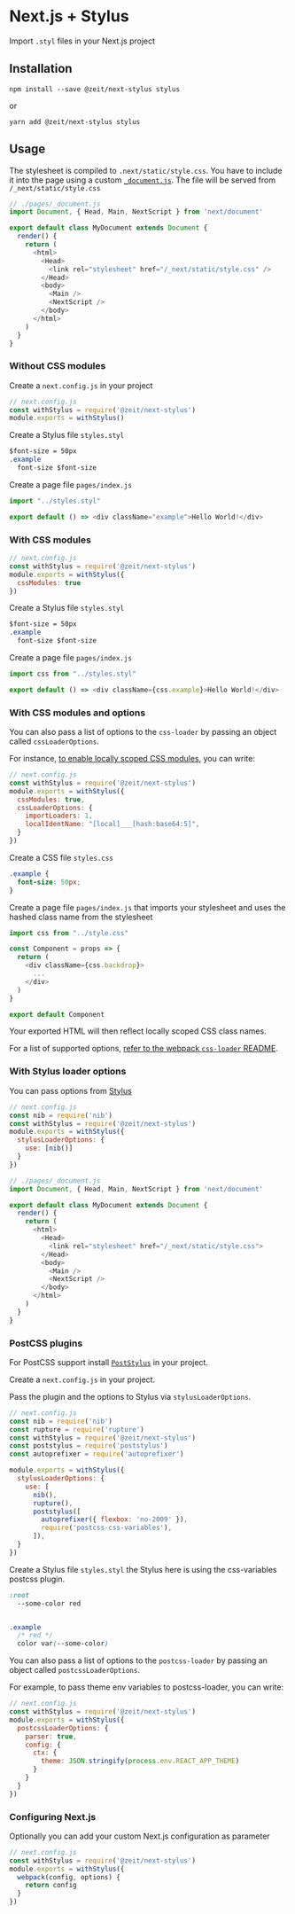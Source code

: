 # Next.js + Stylus

Import `.styl` files in your Next.js project

## Installation

```
npm install --save @zeit/next-stylus stylus
```

or

```
yarn add @zeit/next-stylus stylus
```

## Usage

The stylesheet is compiled to `.next/static/style.css`. You have to include it into the page using a custom [`_document.js`](https://github.com/zeit/next.js#custom-document). The file will be served from `/_next/static/style.css`

```js
// ./pages/_document.js
import Document, { Head, Main, NextScript } from 'next/document'

export default class MyDocument extends Document {
  render() {
    return (
      <html>
        <Head>
          <link rel="stylesheet" href="/_next/static/style.css" />
        </Head>
        <body>
          <Main />
          <NextScript />
        </body>
      </html>
    )
  }
}
```

### Without CSS modules

Create a `next.config.js` in your project

```js
// next.config.js
const withStylus = require('@zeit/next-stylus')
module.exports = withStylus()
```

Create a Stylus file `styles.styl`

```css
$font-size = 50px
.example
  font-size $font-size
```

Create a page file `pages/index.js`

```js
import "../styles.styl"

export default () => <div className="example">Hello World!</div>
```

### With CSS modules

```js
// next.config.js
const withStylus = require('@zeit/next-stylus')
module.exports = withStylus({
  cssModules: true
})
```

Create a Stylus file  `styles.styl`

```css
$font-size = 50px
.example
  font-size $font-size
```

Create a page file `pages/index.js`

```js
import css from "../styles.styl"

export default () => <div className={css.example}>Hello World!</div>
```

### With CSS modules and options

You can also pass a list of options to the `css-loader` by passing an object called `cssLoaderOptions`.

For instance, [to enable locally scoped CSS modules](https://github.com/css-modules/css-modules/blob/master/docs/local-scope.md#css-modules--local-scope), you can write:

```js
// next.config.js
const withStylus = require('@zeit/next-stylus')
module.exports = withStylus({
  cssModules: true,
  cssLoaderOptions: {
    importLoaders: 1,
    localIdentName: "[local]___[hash:base64:5]",
  }
})
```

Create a CSS file `styles.css`

```css
.example {
  font-size: 50px;
}
```

Create a page file `pages/index.js` that imports your stylesheet and uses the hashed class name from the stylesheet

```js
import css from "../style.css"

const Component = props => {
  return (
    <div className={css.backdrop}>
      ...
    </div>
  )
}

export default Component
```

Your exported HTML will then reflect locally scoped CSS class names.

For a list of supported options, [refer to the webpack `css-loader` README](https://github.com/webpack-contrib/css-loader#options).

### With Stylus loader options

You can pass options from [Stylus](https://github.com/stylus/stylus/blob/dev/docs/js.md)

```js
// next.config.js
const nib = require('nib')
const withStylus = require('@zeit/next-stylus')
module.exports = withStylus({
  stylusLoaderOptions: {
    use: [nib()]
  }
})
```

```js
// ./pages/_document.js
import Document, { Head, Main, NextScript } from 'next/document'

export default class MyDocument extends Document {
  render() {
    return (
      <html>
        <Head>
          <link rel="stylesheet" href="/_next/static/style.css">
        </Head>
        <body>
          <Main />
          <NextScript />
        </body>
      </html>
    )
  }
}
```

### PostCSS plugins


For PostCSS support install [`PostStylus`](https://github.com/seaneking/poststylus) in your project.

Create a `next.config.js` in your project.

Pass the plugin and the options to Stylus via `stylusLoaderOptions`.

```js
// next.config.js
const nib = require('nib')
const rupture = require('rupture')
const withStylus = require('@zeit/next-stylus')
const poststylus = require('poststylus')
const autoprefixer = require('autoprefixer')

module.exports = withStylus({
  stylusLoaderOptions: {
    use: [
      nib(),
      rupture(),
      poststylus([
        autoprefixer({ flexbox: 'no-2009' }),
        require('postcss-css-variables'),
      ]),
  }
})
```

Create a Stylus file `styles.styl` the Stylus here is using the css-variables postcss plugin.

```css
:root 
  --some-color red


.example 
  /* red */
  color var(--some-color)

```
You can also pass a list of options to the `postcss-loader` by passing an object called `postcssLoaderOptions`.

For example, to pass theme env variables to postcss-loader, you can write:

```js
// next.config.js
const withStylus = require('@zeit/next-stylus')
module.exports = withStylus({
  postcssLoaderOptions: {
    parser: true,
    config: {
      ctx: {
        theme: JSON.stringify(process.env.REACT_APP_THEME)
      }
    }
  }
})
```


### Configuring Next.js

Optionally you can add your custom Next.js configuration as parameter

```js
// next.config.js
const withStylus = require('@zeit/next-stylus')
module.exports = withStylus({
  webpack(config, options) {
    return config
  }
})
```
